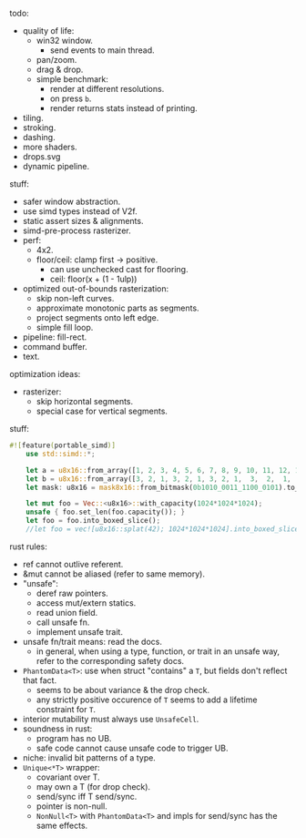 todo:
- quality of life:
    - win32 window.
        - send events to main thread.
    - pan/zoom.
    - drag & drop.
    - simple benchmark:
        - render at different resolutions.
        - on press `b`.
        - render returns stats instead of printing.
- tiling.
- stroking.
- dashing.
- more shaders.
- drops.svg
- dynamic pipeline.


stuff:
- safer window abstraction.
- use simd types instead of V2f.
- static assert sizes & alignments.
- simd-pre-process rasterizer.
- perf:
    - 4x2.
    - floor/ceil: clamp first -> positive.
        - can use unchecked cast for flooring.
        - ceil: floor(x + (1 - 1ulp))
- optimized out-of-bounds rasterization:
    - skip non-left curves.
    - approximate monotonic parts as segments.
    - project segments onto left edge.
    - simple fill loop.
- pipeline: fill-rect.
- command buffer.
- text.




optimization ideas:
- rasterizer:
    - skip horizontal segments.
    - special case for vertical segments.



stuff:

```rust
#![feature(portable_simd)]
    use std::simd::*;

    let a = u8x16::from_array([1, 2, 3, 4, 5, 6, 7, 8, 9, 10, 11, 12, 13, 14, 15, 16]);
    let b = u8x16::from_array([3, 2, 1, 3, 2, 1, 3, 2, 1,  3,  2,  1,  3,  2,  1,  3]);
    let mask: u8x16 = mask8x16::from_bitmask(0b1010_0011_1100_0101).to_int().cast();

    let mut foo = Vec::<u8x16>::with_capacity(1024*1024*1024);
    unsafe { foo.set_len(foo.capacity()); }
    let foo = foo.into_boxed_slice();
    //let foo = vec![u8x16::splat(42); 1024*1024*1024].into_boxed_slice();
```


rust rules:
- ref cannot outlive referent.
- &mut cannot be aliased (refer to same memory).
- "unsafe":
    - deref raw pointers.
    - access mut/extern statics.
    - read union field.
    - call unsafe fn.
    - implement unsafe trait.
- unsafe fn/trait means: read the docs.
    - in general, when using a type, function, or trait in an unsafe way, refer to the corresponding safety docs.
- `PhantomData<T>`: use when struct "contains" a `T`, but fields don't reflect that fact.
    - seems to be about variance & the drop check.
    - any strictly positive occurence of `T` seems to add a lifetime constraint for `T`.
- interior mutability must always use `UnsafeCell`.
- soundness in rust:
    - program has no UB.
    - safe code cannot cause unsafe code to trigger UB.
- niche: invalid bit patterns of a type.
- `Unique<*T>` wrapper:
    - covariant over T.
    - may own a T (for drop check).
    - send/sync iff T send/sync.
    - pointer is non-null.
    - `NonNull<T>` with `PhantomData<T>` and impls for send/sync has the same effects.

